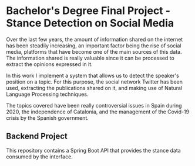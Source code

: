 # Bachelor's Degree Final Project - Stance Detection on Social Media

Over the last few years, the amount of information shared on the internet has been steadily increasing, an important factor being the rise of social media, platforms that have become one of the main sources of this data. The information shared is really valuable since it can be processed to extract the opinions expressed in it.

In this work I implement a system that allows us to detect the speaker's position on a topic. For this purpose, the social network Twitter has been used, extracting the publications shared on it, and making use of Natural Language Processing techniques.

The topics covered have been really controversial issues in Spain during 2020, the independence of Catalonia, and the management of the Covid-19 crisis by the Spanish government.

## Backend Project
This repository contains a Spring Boot API that provides the stance data consumed by the interface.
